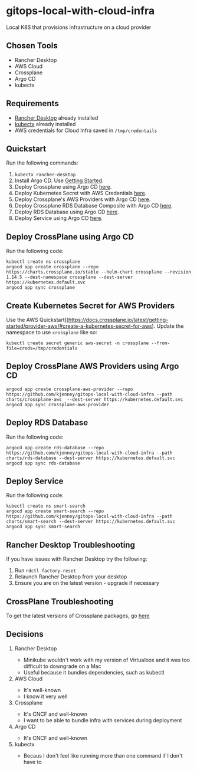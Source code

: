# gitops-local-with-cloud-infra
Local K8S that provisions infrastructure on a cloud provider

## Chosen Tools

* Rancher Desktop
* AWS Cloud
* Crossplane
* Argo CD
* kubectx

## Requirements

* [Rancher Desktop](https://rancherdesktop.io/) already installed
* [kubectx](https://github.com/ahmetb/kubectx) already installed
* AWS credentials for Cloud Infra saved in `/tmp/credentails`

## Quickstart

Run the following commands:

1. `kubectx rancher-desktop`
2. Install Argo CD. Use [Getting Started](https://argo-cd.readthedocs.io/en/stable/getting_started/).
3. Deploy Crossplane using Argo CD [here](#Deploy-CrossPlane-using-Argo-CD).
4. Deploy Kubernetes Secret with AWS Credentials [here](#Create-Kubernetes-Secret-for-AWS-Providers).
5. Deploy Crossplane's AWS Providers with Argo CD [here](#Deploy-Crossplane-AWS-Providers-using-Argo-CD).
6. Deploy Crossplane RDS Database Composite with Argo CD [here](#Deploy-RDS-Database-Composite).
7. Deploy RDS Database using Argo CD [here](#Deploy-RDS-Database).
8. Deploy Service using Argo CD [here](#Deploy-Service).

## Deploy CrossPlane using Argo CD

Run the following code:

```
kubectl create ns crossplane
argocd app create crossplane --repo https://charts.crossplane.io/stable --helm-chart crossplane --revision 1.14.5 --dest-namespace crossplane --dest-server https://kubernetes.default.svc
argocd app sync crossplane
```

## Create Kubernetes Secret for AWS Providers

Use the AWS Quickstart[(https://docs.crossplane.io/latest/getting-started/provider-aws/#create-a-kubernetes-secret-for-aws). Update the namespace to use `crossplane` like so:

```
kubectl create secret generic aws-secret -n crossplane --from-file=creds=/tmp/credentials
```

## Deploy CrossPlane AWS Providers using Argo CD

```
argocd app create crossplane-aws-provider --repo https://github.com/kjenney/gitops-local-with-cloud-infra --path charts/crossplane-aws  --dest-server https://kubernetes.default.svc
argocd app sync crossplane-aws-provider
```

## Deploy RDS Database

Run the following code:

```
argocd app create rds-database --repo https://github.com/kjenney/gitops-local-with-cloud-infra --path charts/rds-database --dest-server https://kubernetes.default.svc
argocd app sync rds-database
```

## Deploy Service

Run the following code:

```
kubectl create ns smart-search
argocd app create smart-search --repo https://github.com/kjenney/gitops-local-with-cloud-infra --path charts/smart-search --dest-server https://kubernetes.default.svc
argocd app sync smart-search
```


## Rancher Desktop Troubleshooting

If you have issues with Rancher Desktop try the following:

1. Run `rdctl factory-reset`
2. Relaunch Rancher Desktop from your desktop
3. Ensure you are on the latest version - upgrade if necessary

## CrossPlane Troubleshooting

To get the latest versions of Crossplane packages, go [here](https://marketplace.upbound.io/providers/upbound/provider-family-aws)

## Decisions

<ol>
      <li>Rancher Desktop</li>
      <ul>
        <li>Minikube wouldn't work with my version of Virtualbox and it was too difficult to downgrade on a Mac</li>
        <li>Useful because it bundles dependencies, such as kubectl </li>
      </ul>
      <li>AWS Cloud</li>
      <ul>
        <li>It's well-known</li>
        <li>I know it very well</li>
      </ul>
      <li>Crossplane</li>
      <ul>
        <li>It's CNCF and well-known</li>
        <li>I want to be able to bundle infra with services during deployment</li>
      </ul>    
      <li>Argo CD</li>
      <ul>
        <li>It's CNCF and well-known</li>
      </ul>
      <li>kubectx</li>
      <ul>
        <li>Becaus I don't feel like running more than one command if I don't have to</li>
      </ul>
</ol>

